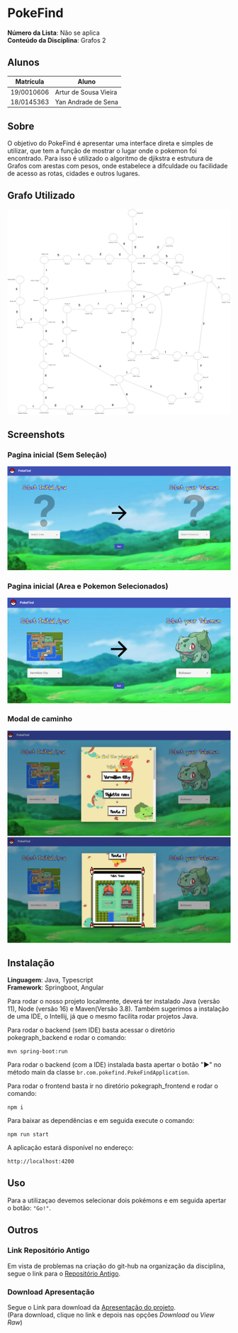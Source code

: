 # PokeFind

**Número da Lista**: Não se aplica<br>
**Conteúdo da Disciplina**: Grafos 2<br>

## Alunos
|Matrícula | Aluno |
| -- | -- |
| 19/0010606 | Artur de Sousa Vieira |
| 18/0145363 |  Yan Andrade de Sena  |

## Sobre 
O objetivo do PokeFind é apresentar uma interface direta e simples de utilizar, que tem a função de mostrar o lugar onde o pokemon foi encontrado. Para isso é utilizado o algoritmo de djikstra e estrutura de Grafos com arestas com pesos, onde estabelece a difculdade ou facilidade de acesso as rotas, cidades e outros lugares. 

## Grafo Utilizado

![Grafo_Kanto](assets-readme/grafo-kanto.png)


## Screenshots

### Pagina inicial (Sem Seleção)

![Itens não selecionados](assets-readme/pokefind-notselected.png) 

### Pagina inicial (Area e Pokemon Selecionados)

![Pokemons selecionados](assets-readme/pokefind-selected.png) 

### Modal de caminho

![Modal Caminho Inicio](assets-readme/pokefind-modal-1.png) 
![Modal Caminho Final](assets-readme/pokefind-modal-2.png) 

## Instalação 
**Linguagem**: Java, Typescript<br>
**Framework**: Springboot, Angular<br>

Para rodar o nosso projeto localmente, deverá ter instalado Java (versão 11), Node (versão 16) e Maven(Versão 3.8). Também sugerimos a instalação de uma IDE, o Intellij, já que o mesmo facilita rodar projetos Java.

Para rodar o backend (sem IDE) basta acessar o diretório pokegraph_backend e rodar o comando:

```
mvn spring-boot:run 
```

Para rodar o backend (com a IDE) instalada basta apertar o botão "▶" no método main da classe ``br.com.pokefind.PokeFindApplication``.

Para rodar o frontend basta ir no diretório pokegraph_frontend e rodar o comando:

```
npm i 
```

Para baixar as dependências e em seguida execute o comando:

```
npm run start
```

A aplicação estará disponível no endereço:

```
http://localhost:4200
```

## Uso 
Para a utilizaçao devemos selecionar dois pokémons e em seguida apertar o botão: ``"Go!"``.

## Outros 

### Link Repositório Antigo
Em vista de problemas na criação do git-hub na organização da disciplina,
segue o link para o [Repositório Antigo](https://github.com/yandrade1305/grafos1_pokegraph).

### Download Apresentação

Segue o Link para download da [Apresentação do projeto](assets-readme/apresentacao-pokefind.mp4).<br>
(Para download, clique no link e depois nas opções *Download* ou *View Raw*)
